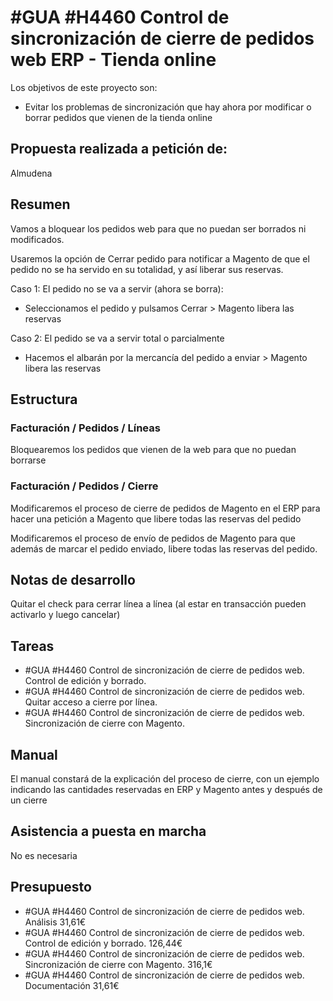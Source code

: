 # #GUA #H4460 Control de sincronización de cierre de pedidos web ERP - Tienda online

Los objetivos de este proyecto son:
+ Evitar los problemas de sincronización que hay ahora por modificar o borrar pedidos que vienen de la tienda online

## Propuesta realizada a petición de:
Almudena

## Resumen
Vamos a bloquear los pedidos web para que no puedan ser borrados ni modificados.

Usaremos la opción de Cerrar pedido para notificar a Magento de que el pedido no se ha servido en su totalidad, y así liberar sus reservas.

Caso 1: El pedido no se va a servir (ahora se borra):

+ Seleccionamos el pedido y pulsamos Cerrar > Magento libera las reservas

Caso 2: El pedido se va a servir total o parcialmente

+ Hacemos el albarán por la mercancía del pedido a enviar > Magento libera las reservas

## Estructura

### Facturación / Pedidos / Líneas
Bloquearemos los pedidos que vienen de la web para que no puedan borrarse

### Facturación / Pedidos / Cierre
Modificaremos el proceso de cierre de pedidos de Magento en el ERP para hacer una petición a Magento que libere todas las reservas del pedido

Modificaremos el proceso de envío de pedidos de Magento para que además de marcar el pedido enviado, libere todas las reservas del pedido.

## Notas de desarrollo
Quitar el check para cerrar línea a línea (al estar en transacción pueden activarlo y luego cancelar)

## Tareas
* #GUA #H4460 Control de sincronización de cierre de pedidos web. Control de edición y borrado.
* #GUA #H4460 Control de sincronización de cierre de pedidos web. Quitar acceso a cierre por línea.
* #GUA #H4460 Control de sincronización de cierre de pedidos web. Sincronización de cierre con Magento.

## Manual
El manual constará de la explicación del proceso de cierre, con un ejemplo indicando las cantidades reservadas en ERP y Magento antes y después de un cierre

## Asistencia a puesta en marcha
No es necesaria

## Presupuesto
* #GUA #H4460 Control de sincronización de cierre de pedidos web. Análisis 31,61€
* #GUA #H4460 Control de sincronización de cierre de pedidos web. Control de edición y borrado. 126,44€
* #GUA #H4460 Control de sincronización de cierre de pedidos web. Sincronización de cierre con Magento. 316,1€
* #GUA #H4460 Control de sincronización de cierre de pedidos web. Documentación 31,61€
